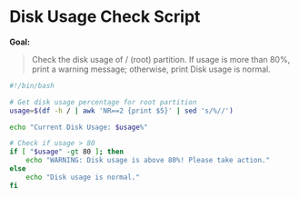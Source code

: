 # Disk Usage Check Script
**Goal:**
> Check the disk usage of / (root) partition.
> If usage is more than 80%, print a warning message; otherwise, print Disk usage is normal.

```bash
#!/bin/bash

# Get disk usage percentage for root partition
usage=$(df -h / | awk 'NR==2 {print $5}' | sed 's/%//')

echo "Current Disk Usage: $usage%"

# Check if usage > 80
if [ "$usage" -gt 80 ]; then
    echo "WARNING: Disk usage is above 80%! Please take action."
else
    echo "Disk usage is normal."
fi
```

